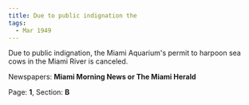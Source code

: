```yaml
---  
title: Due to public indignation the  
tags:  
  - Mar 1949  
---  
```

  
Due to public indignation, the Miami Aquarium's permit to harpoon sea cows in the Miami River is canceled.  
  
Newspapers: **Miami Morning News or The Miami Herald**  
  
Page: **1**, Section: **B** 
